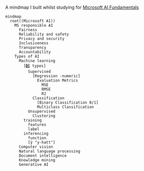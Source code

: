 A mindmap I built whilst studying for [Microsoft AI Fundamentals](https://learn.microsoft.com/en-us/credentials/certifications/azure-ai-fundamentals/)



```mermaid
mindmap
  root((Microsoft AI))
    MS responsible AI
      Fairness
      Reliability and safety
      Privacy and security
      Inclusiveness
      Transparency
      Accountability  
    Types of AI
      Machine learning
        [#️⃣ types]
          Supervised
            [Regression -numeric]
              Evaluation Metrics
                MSE
                RMSE
                R2
            Classification
              [Binary Classification 0/1]
              Multiclass Classification
          Unsupervised
            Clustering
        training
          features
          label
        inferencing
          function
          [ŷ "y-hatt"]
      Computer vision
      Natural language processing
      Document intelligence
      Knowledge mining
      Generative AI
      
```
